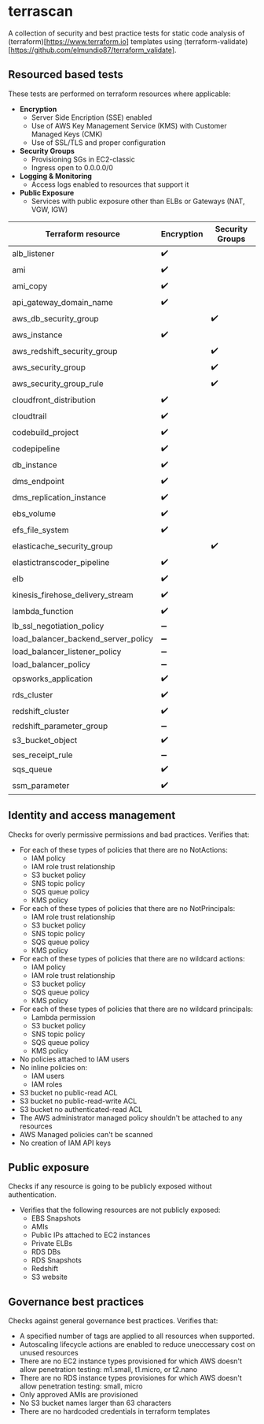 terrascan
==========
A collection of security and best practice tests for static code analysis of (terraform)[https://www.terraform.io] templates using (terraform-validate)[https://github.com/elmundio87/terraform_validate].

Resourced based tests
----------------------
These tests are performed on terraform resources where applicable:
- **Encryption**
    - Server Side Encription (SSE) enabled
    - Use of AWS Key Management Service (KMS) with Customer Managed Keys (CMK)
    - Use of SSL/TLS and proper configuration
- **Security Groups**
    - Provisioning SGs in EC2-classic
    - Ingress open to 0.0.0.0/0
- **Logging & Monitoring**
    - Access logs enabled to resources that support it
- **Public Exposure**
    - Services with public exposure other than ELBs or Gateways (NAT, VGW, IGW)

Terraform resource | Encryption | Security Groups
------------------ | ---------- | ---------------
alb_listener | :heavy_check_mark: |
ami | :heavy_check_mark: |
ami_copy | :heavy_check_mark: |
api_gateway_domain_name | :heavy_check_mark: |
aws_db_security_group | | :heavy_check_mark:
aws_instance | :heavy_check_mark: |
aws_redshift_security_group | | :heavy_check_mark:
aws_security_group | | :heavy_check_mark:
aws_security_group_rule | | :heavy_check_mark:
cloudfront_distribution | :heavy_check_mark: |
cloudtrail | :heavy_check_mark: |
codebuild_project | :heavy_check_mark: |
codepipeline | :heavy_check_mark: |
db_instance | :heavy_check_mark: |
dms_endpoint | :heavy_check_mark: |
dms_replication_instance | :heavy_check_mark: |
ebs_volume | :heavy_check_mark: |
efs_file_system | :heavy_check_mark: |
elasticache_security_group | | :heavy_check_mark:
elastictranscoder_pipeline | :heavy_check_mark: |
elb | :heavy_check_mark: |
kinesis_firehose_delivery_stream | :heavy_check_mark: |
lambda_function | :heavy_check_mark: |
lb_ssl_negotiation_policy | :heavy_minus_sign: |
load_balancer_backend_server_policy | :heavy_minus_sign: |
load_balancer_listener_policy | :heavy_minus_sign: |
load_balancer_policy | :heavy_minus_sign: |
opsworks_application | :heavy_check_mark: |
rds_cluster | :heavy_check_mark: |
redshift_cluster | :heavy_check_mark: |
redshift_parameter_group | :heavy_minus_sign: |
s3_bucket_object | :heavy_check_mark: |
ses_receipt_rule | :heavy_minus_sign: |
sqs_queue | :heavy_check_mark: |
ssm_parameter | :heavy_check_mark: |

Identity and access management
------------------------------
Checks for overly permissive permissions and bad practices.
Verifies that:
- For each of these types of policies that there are no NotActions:
    - IAM policy
    - IAM role trust relationship
    - S3 bucket policy
    - SNS topic policy
    - SQS queue policy
    - KMS policy
- For each of these types of policies that there are no NotPrincipals:
    - IAM role trust relationship
    - S3 bucket policy
    - SNS topic policy
    - SQS queue policy
    - KMS policy
- For each of these types of policies that there are no wildcard actions:
    - IAM policy
    - IAM role trust relationship
    - S3 bucket policy
    - SQS queue policy
    - KMS policy
- For each of these types of policies that there are no wildcard principals:
    - Lambda permission
    - S3 bucket policy
    - SNS topic policy
    - SQS queue policy
    - KMS policy
- No policies attached to IAM users
- No inline policies on:
    - IAM users
    - IAM roles
- S3 bucket no public-read ACL
- S3 bucket no public-read-write ACL
- S3 bucket no authenticated-read ACL
- The AWS administrator managed policy shouldn't be attached to any resources
- AWS Managed policies can't be scanned
- No creation of IAM API keys


Public exposure
---------------
Checks if any resource is going to be publicly exposed without authentication.
- Verifies that the following resources are not publicly exposed:
    - EBS Snapshots
    - AMIs
    - Public IPs attached to EC2 instances
    - Private ELBs
    - RDS DBs
    - RDS Snapshots
    - Redshift
    - S3 website

Governance best practices
-------------------------
Checks against general governance best practices.
Verifies that:
- A specified number of tags are applied to all resources when supported.
- Autoscaling lifecycle actions are enabled to reduce uneccessary cost on unused resources
- There are no EC2 instance types provisioned for which AWS doesn't allow penetration testing: m1.small, t1.micro, or t2.nano
- There are no RDS instance types provisiones for which AWS doesn't allow penetration testing: small, micro
- Only approved AMIs are provisioned
- No S3 bucket names larger than 63 characters
- There are no hardcoded credentials in terraform templates
